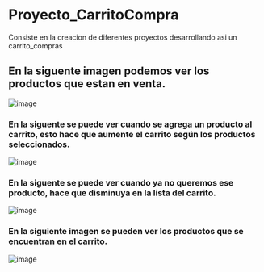 # Proyecto_CarritoCompra
Consiste en la creacion de diferentes proyectos desarrollando asi un carrito_compras

## En la siguente imagen podemos ver los productos que estan en venta.
![image](https://user-images.githubusercontent.com/101747799/195626808-98c8bc3d-4fee-46d9-9587-8c094d62c05f.png)


### En la siguente se puede ver cuando se agrega un producto al carrito, esto hace que aumente el carrito según los productos seleccionados.
![image](https://user-images.githubusercontent.com/101747799/195627002-b4a063db-5dbd-4628-a8d0-f70652cb6373.png)


### En la siguente se puede ver cuando ya no queremos ese producto, hace que disminuya en la lista del carrito.
![image](https://user-images.githubusercontent.com/101747799/195627186-519f51ab-a41c-4acb-acea-2d1a6361ad0d.png)


### En la siguiente imagen se pueden ver los productos que se encuentran en el carrito.
![image](https://user-images.githubusercontent.com/101747799/195627751-4bc81a7b-b225-44f0-9fe6-d272ad992593.png)
